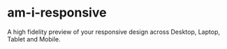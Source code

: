 am-i-responsive
===============

A high fidelity preview of your responsive design across Desktop, Laptop, Tablet and Mobile.